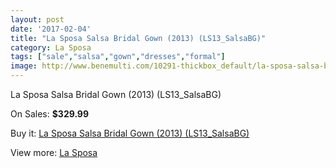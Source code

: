 ```yaml
---
layout: post
date: '2017-02-04'
title: "La Sposa Salsa Bridal Gown (2013) (LS13_SalsaBG)"
category: La Sposa
tags: ["sale","salsa","gown","dresses","formal"]
image: http://www.benemulti.com/10291-thickbox_default/la-sposa-salsa-bridal-gown-2013-ls13salsabg.jpg
---
```

La Sposa Salsa Bridal Gown (2013) (LS13_SalsaBG)

On Sales: **$329.99**
<a href="https://www.benemulti.com/en/la-sposa/3875-la-sposa-salsa-bridal-gown-2013-ls13salsabg.html"><amp-img layout="responsive" width="600" height="600" src="//www.benemulti.com/10291-thickbox_default/la-sposa-salsa-bridal-gown-2013-ls13salsabg.jpg" alt="La Sposa Salsa Bridal Gown (2013) (LS13_SalsaBG) 0" /></a>
<a href="https://www.benemulti.com/en/la-sposa/3875-la-sposa-salsa-bridal-gown-2013-ls13salsabg.html"><amp-img layout="responsive" width="600" height="600" src="//www.benemulti.com/10293-thickbox_default/la-sposa-salsa-bridal-gown-2013-ls13salsabg.jpg" alt="La Sposa Salsa Bridal Gown (2013) (LS13_SalsaBG) 1" /></a>
<a href="https://www.benemulti.com/en/la-sposa/3875-la-sposa-salsa-bridal-gown-2013-ls13salsabg.html"><amp-img layout="responsive" width="600" height="600" src="//www.benemulti.com/10292-thickbox_default/la-sposa-salsa-bridal-gown-2013-ls13salsabg.jpg" alt="La Sposa Salsa Bridal Gown (2013) (LS13_SalsaBG) 2" /></a>

Buy it: [La Sposa Salsa Bridal Gown (2013) (LS13_SalsaBG)](https://www.benemulti.com/en/la-sposa/3875-la-sposa-salsa-bridal-gown-2013-ls13salsabg.html "La Sposa Salsa Bridal Gown (2013) (LS13_SalsaBG)")

View more: [La Sposa](https://www.benemulti.com/en/38-la-sposa "La Sposa")